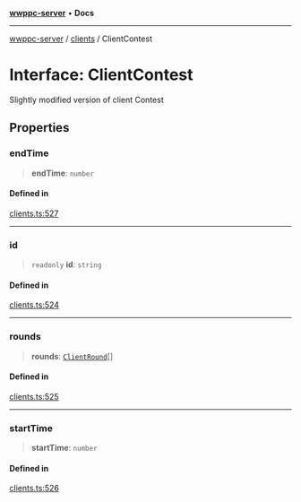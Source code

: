 [**wwppc-server**](../../README.md) • **Docs**

***

[wwppc-server](../../modules.md) / [clients](../README.md) / ClientContest

# Interface: ClientContest

Slightly modified version of client Contest

## Properties

### endTime

> **endTime**: `number`

#### Defined in

[clients.ts:527](https://github.com/WWPPC/WWPPC-server/blob/ed9c7da6b6decb294863e396def82e9a8d81b105/src/clients.ts#L527)

***

### id

> `readonly` **id**: `string`

#### Defined in

[clients.ts:524](https://github.com/WWPPC/WWPPC-server/blob/ed9c7da6b6decb294863e396def82e9a8d81b105/src/clients.ts#L524)

***

### rounds

> **rounds**: [`ClientRound`](ClientRound.md)[]

#### Defined in

[clients.ts:525](https://github.com/WWPPC/WWPPC-server/blob/ed9c7da6b6decb294863e396def82e9a8d81b105/src/clients.ts#L525)

***

### startTime

> **startTime**: `number`

#### Defined in

[clients.ts:526](https://github.com/WWPPC/WWPPC-server/blob/ed9c7da6b6decb294863e396def82e9a8d81b105/src/clients.ts#L526)
